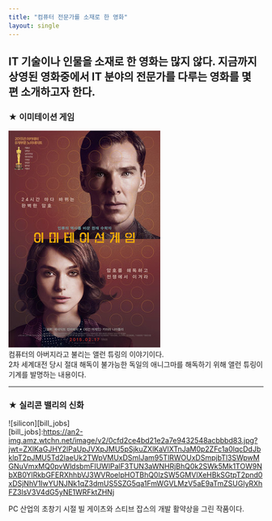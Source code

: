 ```yaml
---
title: "컴퓨터 전문가를 소재로 한 영화"
layout: single
---
```


IT 기술이나 인물을 소재로 한 영화는 많지 않다. 지금까지 상영된 영화중에서 IT 분야의 전문가를 다루는 영화를 몇 편 소개하고자 한다.
---
### ★ 이미테이션 게임
![allen](/assets/images/allen.png)  
컴퓨터의 아버지라고 불리는 앨런 튜링의 이야기이다.  
2차 세계대전 당시 절대 해독이 불가능한 독일의 애니그마를 해독하기 위해 앨런 튜링이 기계를 발명하는 내용이다.


---
### ★ 실리콘 밸리의 신화
![silicon][bill_jobs]  
[bill_jobs]:https://an2-img.amz.wtchn.net/image/v2/0cfd2ce4bd21e2a7e9432548acbbbd83.jpg?jwt=ZXlKaGJHY2lPaUpJVXpJMU5pSjkuZXlKaVlXTnJaM0p2ZFc1a0lqcDdJbklpT2pJMU5Td2laeUk2TWpVMUxDSmlJam95TlRWOUxDSmpjbTl3SWpwMGNuVmxMQ0pvWldsbmFIUWlPalF3TUN3aWNHRjBhQ0k2SWk5Mk1TOW9NbXB0YlRkbGFERXhhbVJ3WVRoelpHOTBhQ0lzSW5GMVlXeHBkSGtpT2pnd0xDSjNhV1IwYUNJNk1qZ3dmUS5SZG5qa1FmWGVLMzV5aE9aTmZSUGlyRXhFZ3lsV3V4dG5yNE1WRFktZHNj

PC 산업의 초창기 시절 빌 게이츠와 스티브 잡스의 개발 활약상을 그린 작품이다.
